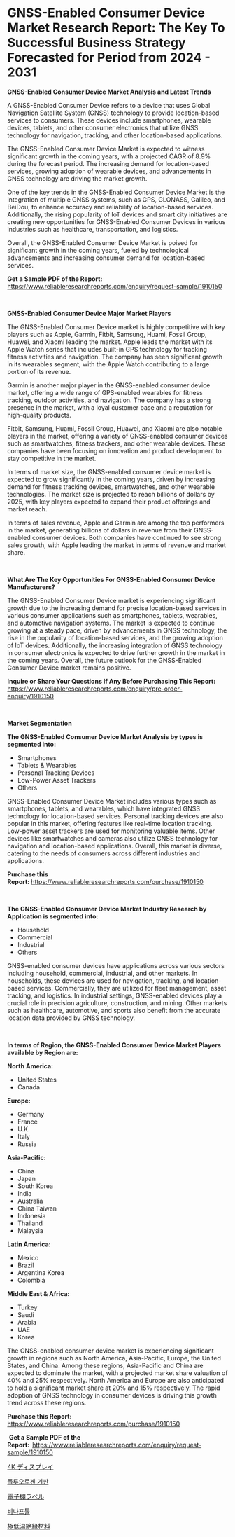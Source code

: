 <p><h1>GNSS-Enabled Consumer Device Market Research Report: The Key To Successful Business Strategy Forecasted for Period from 2024 - 2031</h1></p><p><strong>GNSS-Enabled Consumer Device Market Analysis and Latest Trends</strong></p>
<p><p>A GNSS-Enabled Consumer Device refers to a device that uses Global Navigation Satellite System (GNSS) technology to provide location-based services to consumers. These devices include smartphones, wearable devices, tablets, and other consumer electronics that utilize GNSS technology for navigation, tracking, and other location-based applications.</p><p>The GNSS-Enabled Consumer Device Market is expected to witness significant growth in the coming years, with a projected CAGR of 8.9% during the forecast period. The increasing demand for location-based services, growing adoption of wearable devices, and advancements in GNSS technology are driving the market growth. </p><p>One of the key trends in the GNSS-Enabled Consumer Device Market is the integration of multiple GNSS systems, such as GPS, GLONASS, Galileo, and BeiDou, to enhance accuracy and reliability of location-based services. Additionally, the rising popularity of IoT devices and smart city initiatives are creating new opportunities for GNSS-Enabled Consumer Devices in various industries such as healthcare, transportation, and logistics.</p><p>Overall, the GNSS-Enabled Consumer Device Market is poised for significant growth in the coming years, fueled by technological advancements and increasing consumer demand for location-based services.</p></p>
<p><strong>Get a Sample PDF of the Report:&nbsp;</strong> <a href="https://www.reliableresearchreports.com/enquiry/request-sample/1910150">https://www.reliableresearchreports.com/enquiry/request-sample/1910150</a></p>
<p>&nbsp;</p>
<p><strong>GNSS-Enabled Consumer Device Major Market Players</strong></p>
<p><p>The GNSS-Enabled Consumer Device market is highly competitive with key players such as Apple, Garmin, Fitbit, Samsung, Huami, Fossil Group, Huawei, and Xiaomi leading the market. Apple leads the market with its Apple Watch series that includes built-in GPS technology for tracking fitness activities and navigation. The company has seen significant growth in its wearables segment, with the Apple Watch contributing to a large portion of its revenue.</p><p>Garmin is another major player in the GNSS-enabled consumer device market, offering a wide range of GPS-enabled wearables for fitness tracking, outdoor activities, and navigation. The company has a strong presence in the market, with a loyal customer base and a reputation for high-quality products.</p><p>Fitbit, Samsung, Huami, Fossil Group, Huawei, and Xiaomi are also notable players in the market, offering a variety of GNSS-enabled consumer devices such as smartwatches, fitness trackers, and other wearable devices. These companies have been focusing on innovation and product development to stay competitive in the market.</p><p>In terms of market size, the GNSS-enabled consumer device market is expected to grow significantly in the coming years, driven by increasing demand for fitness tracking devices, smartwatches, and other wearable technologies. The market size is projected to reach billions of dollars by 2025, with key players expected to expand their product offerings and market reach.</p><p>In terms of sales revenue, Apple and Garmin are among the top performers in the market, generating billions of dollars in revenue from their GNSS-enabled consumer devices. Both companies have continued to see strong sales growth, with Apple leading the market in terms of revenue and market share.</p></p>
<p>&nbsp;</p>
<p><strong>What Are The Key Opportunities For GNSS-Enabled Consumer Device Manufacturers?</strong></p>
<p><p>The GNSS-Enabled Consumer Device market is experiencing significant growth due to the increasing demand for precise location-based services in various consumer applications such as smartphones, tablets, wearables, and automotive navigation systems. The market is expected to continue growing at a steady pace, driven by advancements in GNSS technology, the rise in the popularity of location-based services, and the growing adoption of IoT devices. Additionally, the increasing integration of GNSS technology in consumer electronics is expected to drive further growth in the market in the coming years. Overall, the future outlook for the GNSS-Enabled Consumer Device market remains positive.</p></p>
<p><strong>Inquire or Share Your Questions If Any Before Purchasing This Report:</strong> <a href="https://www.reliableresearchreports.com/enquiry/pre-order-enquiry/1910150">https://www.reliableresearchreports.com/enquiry/pre-order-enquiry/1910150</a></p>
<p>&nbsp;</p>
<p><strong>Market Segmentation</strong></p>
<p><strong>The GNSS-Enabled Consumer Device Market Analysis by types is segmented into:</strong></p>
<p><ul><li>Smartphones</li><li>Tablets & Wearables</li><li>Personal Tracking Devices</li><li>Low-Power Asset Trackers</li><li>Others</li></ul></p>
<p><p>GNSS-Enabled Consumer Device Market includes various types such as smartphones, tablets, and wearables, which have integrated GNSS technology for location-based services. Personal tracking devices are also popular in this market, offering features like real-time location tracking. Low-power asset trackers are used for monitoring valuable items. Other devices like smartwatches and cameras also utilize GNSS technology for navigation and location-based applications. Overall, this market is diverse, catering to the needs of consumers across different industries and applications.</p></p>
<p><strong>Purchase this Report:&nbsp;</strong><a href="https://www.reliableresearchreports.com/purchase/1910150">https://www.reliableresearchreports.com/purchase/1910150</a></p>
<p>&nbsp;</p>
<p><strong>The GNSS-Enabled Consumer Device Market Industry Research by Application is segmented into:</strong></p>
<p><ul><li>Household</li><li>Commercial</li><li>Industrial</li><li>Others</li></ul></p>
<p><p>GNSS-enabled consumer devices have applications across various sectors including household, commercial, industrial, and other markets. In households, these devices are used for navigation, tracking, and location-based services. Commercially, they are utilized for fleet management, asset tracking, and logistics. In industrial settings, GNSS-enabled devices play a crucial role in precision agriculture, construction, and mining. Other markets such as healthcare, automotive, and sports also benefit from the accurate location data provided by GNSS technology.</p></p>
<p>&nbsp;</p>
<p><strong>In terms of Region, the GNSS-Enabled Consumer Device Market Players available by Region are:</strong></p>
<p>
    <p> <strong> North America: </strong>
        <ul>
            <li>United States</li>
            <li>Canada</li>
        </ul>
        </p> 
    <p> <strong> Europe: </strong>
        <ul>
            <li>Germany</li>
            <li>France</li>
            <li>U.K.</li>
            <li>Italy</li>
            <li>Russia</li>
        </ul>
        </p> 
    <p> <strong> Asia-Pacific: </strong>
        <ul>
            <li>China</li>
            <li>Japan</li>
            <li>South Korea</li>
            <li>India</li>
            <li>Australia</li>
            <li>China Taiwan</li>
            <li>Indonesia</li>
            <li>Thailand</li>
            <li>Malaysia</li>
        </ul>
        </p> 
    <p> <strong> Latin America: </strong>
        <ul>
            <li>Mexico</li>
            <li>Brazil</li>
            <li>Argentina Korea</li>
            <li>Colombia</li>
        </ul>
        </p> 
    <p> <strong> Middle East & Africa: </strong>
        <ul>
            <li>Turkey</li>
            <li>Saudi</li>
            <li>Arabia</li>
            <li>UAE</li>
            <li>Korea</li>
        </ul>
    </p>
    </p>
<p><p>The GNSS-enabled consumer device market is experiencing significant growth in regions such as North America, Asia-Pacific, Europe, the United States, and China. Among these regions, Asia-Pacific and China are expected to dominate the market, with a projected market share valuation of 40% and 25% respectively. North America and Europe are also anticipated to hold a significant market share at 20% and 15% respectively. The rapid adoption of GNSS technology in consumer devices is driving this growth trend across these regions.</p></p>
<p><strong>Purchase this Report: </strong><a href="https://www.reliableresearchreports.com/purchase/1910150">https://www.reliableresearchreports.com/purchase/1910150</a></p>
<p>&nbsp;<strong>Get a Sample PDF of the Report:&nbsp;&nbsp;</strong><a href="https://www.reliableresearchreports.com/enquiry/request-sample/1910150">https://www.reliableresearchreports.com/enquiry/request-sample/1910150</a></p>
<p><strong></strong></p>
<p><p><a href="https://medium.com/@pollynsatcherayted345/4k-%E3%83%87%E3%82%A3%E3%82%B9%E3%83%97%E3%83%AC%E3%82%A4%E3%81%AE%E5%B8%82%E5%A0%B4%E8%AA%BF%E6%9F%BB%E3%83%AC%E3%83%9D%E3%83%BC%E3%83%88-%E3%81%9D%E3%81%AE%E6%AD%B4%E5%8F%B2%E3%81%A82024%E5%B9%B4%E3%81%8B%E3%82%892031%E5%B9%B4%E3%81%BE%E3%81%A7%E3%81%AE%E4%BA%88%E6%B8%AC-a1ef1164fab7">4K ディスプレイ</a></p><p><a href="https://github.com/sammyUltyylrich9067856/Market-Research-Report-List-1/blob/main/220020813038.md">플루오로겐 기판</a></p><p><a href="https://medium.com/@nicholas.ellison0076890/%E9%9B%BB%E5%AD%90%E6%A3%9A%E6%9C%AD%E5%B8%82%E5%A0%B4%E3%81%AF%E5%B8%82%E5%A0%B4%E3%82%B7%E3%82%A7%E3%82%A2-%E5%B8%82%E5%A0%B4%E5%8B%95%E5%90%91-%E5%B8%82%E5%A0%B4%E6%88%90%E9%95%B7%E3%81%AB%E9%96%A2%E3%81%99%E3%82%8B%E6%83%85%E5%A0%B1%E3%82%92%E6%8F%90%E4%BE%9B%E3%81%97%E3%81%BE%E3%81%99-e79fe5368622">電子棚ラベル</a></p><p><a href="https://github.com/Elenrrera7685/Market-Research-Report-List-1/blob/main/791298113037.md">비나프톨</a></p><p><a href="https://github.com/ReyesKohler20231/Market-Research-Report-List-1/blob/main/544646814008.md">極低温絶縁材料</a></p></p>